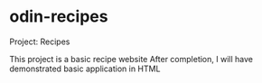 # odin-recipes
Project: Recipes

This project is a basic recipe website
After completion, I will have demonstrated basic application in HTML